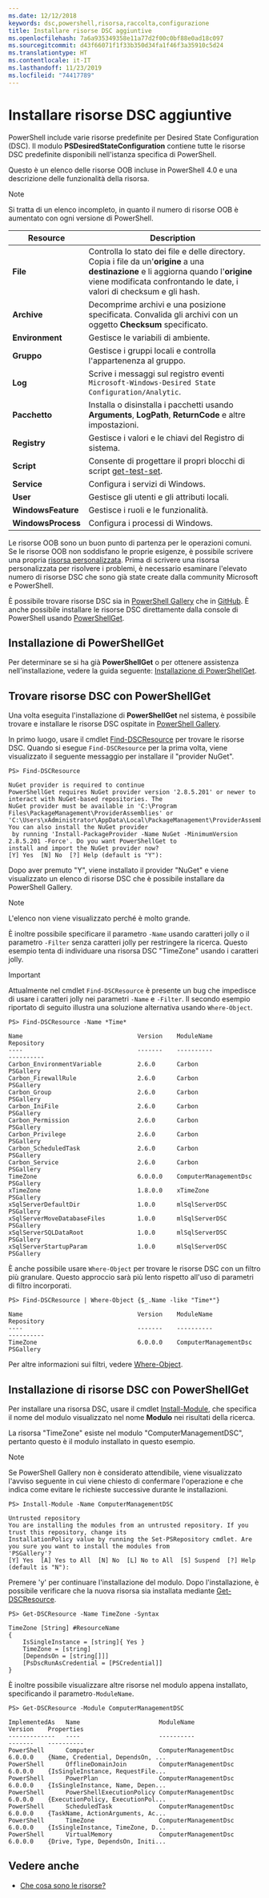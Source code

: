 ```yaml
---
ms.date: 12/12/2018
keywords: dsc,powershell,risorsa,raccolta,configurazione
title: Installare risorse DSC aggiuntive
ms.openlocfilehash: 7a6a935349358e11a77d2f00c0bf88e0ad18c097
ms.sourcegitcommit: d43f66071f1f33b350d34fa1f46f3a35910c5d24
ms.translationtype: HT
ms.contentlocale: it-IT
ms.lasthandoff: 11/23/2019
ms.locfileid: "74417789"
---
```

# <a name="install-additional-dsc-resources"></a>Installare risorse DSC aggiuntive

PowerShell include varie risorse predefinite per Desired State Configuration (DSC). Il modulo **PSDesiredStateConfiguration** contiene tutte le risorse DSC predefinite disponibili nell'istanza specifica di PowerShell.

Questo è un elenco delle risorse OOB incluse in PowerShell 4.0 e una descrizione delle funzionalità della risorsa.

> [!NOTE]
> Si tratta di un elenco incompleto, in quanto il numero di risorse OOB è aumentato con ogni versione di PowerShell.

|Resource  |Description  |
|---------|---------|
|**File**|Controlla lo stato dei file e delle directory. Copia i file da un'**origine** a una **destinazione** e li aggiorna quando l'**origine** viene modificata confrontando le date, i valori di checksum e gli hash.|
|**Archive**|Decomprime archivi e una posizione specificata. Convalida gli archivi con un oggetto **Checksum** specificato.|
|**Environment**|Gestisce le variabili di ambiente.|
|**Gruppo**|Gestisce i gruppi locali e controlla l'appartenenza al gruppo.|
|**Log**|Scrive i messaggi sul registro eventi `Microsoft-Windows-Desired State Configuration/Analytic`.|
|**Pacchetto**|Installa o disinstalla i pacchetti usando **Arguments**, **LogPath**, **ReturnCode** e altre impostazioni.|
|**Registry**|Gestisce i valori e le chiavi del Registro di sistema.|
|**Script**|Consente di progettare il propri blocchi di script [get-test-set](../resources/get-test-set.md).|
|**Service**|Configura i servizi di Windows.|
|**User** |Gestisce gli utenti e gli attributi locali.|
|**WindowsFeature**|Gestisce i ruoli e le funzionalità.|
|**WindowsProcess**|Configura i processi di Windows.|

Le risorse OOB sono un buon punto di partenza per le operazioni comuni. Se le risorse OOB non soddisfano le proprie esigenze, è possibile scrivere una propria [risorsa personalizzata](../resources/authoringResource.md). Prima di scrivere una risorsa personalizzata per risolvere i problemi, è necessario esaminare l'elevato numero di risorse DSC che sono già state create dalla community Microsoft e PowerShell.

È possibile trovare risorse DSC sia in [PowerShell Gallery](https://www.powershellgallery.com/) che in [GitHub](https://github.com/). È anche possibile installare le risorse DSC direttamente dalla console di PowerShell usando [PowerShellGet](/powershell/module/powershellget/).

## <a name="installing-powershellget"></a>Installazione di PowerShellGet

Per determinare se si ha già **PowerShellGet** o per ottenere assistenza nell'installazione, vedere la guida seguente: [Installazione di PowerShellGet](/powershell/scripting/gallery/installing-psget).

## <a name="finding-dsc-resources-using-powershellget"></a>Trovare risorse DSC con PowerShellGet

Una volta eseguita l'installazione di **PowerShellGet** nel sistema, è possibile trovare e installare le risorse DSC ospitate in [PowerShell Gallery](https://www.powershellgallery.com/).

In primo luogo, usare il cmdlet [Find-DSCResource](/powershell/module/powershellget/find-dscresource) per trovare le risorse DSC. Quando si esegue `Find-DSCResource` per la prima volta, viene visualizzato il seguente messaggio per installare il "provider NuGet".

```
PS> Find-DSCResource

NuGet provider is required to continue
PowerShellGet requires NuGet provider version '2.8.5.201' or newer to interact with NuGet-based repositories. The
NuGet provider must be available in 'C:\Program Files\PackageManagement\ProviderAssemblies' or
'C:\Users\xAdministrator\AppData\Local\PackageManagement\ProviderAssemblies'. You can also install the NuGet provider
 by running 'Install-PackageProvider -Name NuGet -MinimumVersion 2.8.5.201 -Force'. Do you want PowerShellGet to
install and import the NuGet provider now?
[Y] Yes  [N] No  [?] Help (default is "Y"):
```

Dopo aver premuto "Y", viene installato il provider "NuGet" e viene visualizzato un elenco di risorse DSC che è possibile installare da PowerShell Gallery.

> [!NOTE]
> L'elenco non viene visualizzato perché è molto grande.

È inoltre possibile specificare il parametro `-Name` usando caratteri jolly o il parametro `-Filter` senza caratteri jolly per restringere la ricerca. Questo esempio tenta di individuare una risorsa DSC "TimeZone" usando i caratteri jolly.

> [!IMPORTANT]
> Attualmente nel cmdlet `Find-DSCResource` è presente un bug che impedisce di usare i caratteri jolly nei parametri `-Name` e `-Filter`. Il secondo esempio riportato di seguito illustra una soluzione alternativa usando `Where-Object`.

```
PS> Find-DSCResource -Name *Time*

Name                                Version    ModuleName                          Repository
----                                -------    ----------                          ----------
Carbon_EnvironmentVariable          2.6.0      Carbon                              PSGallery
Carbon_FirewallRule                 2.6.0      Carbon                              PSGallery
Carbon_Group                        2.6.0      Carbon                              PSGallery
Carbon_IniFile                      2.6.0      Carbon                              PSGallery
Carbon_Permission                   2.6.0      Carbon                              PSGallery
Carbon_Privilege                    2.6.0      Carbon                              PSGallery
Carbon_ScheduledTask                2.6.0      Carbon                              PSGallery
Carbon_Service                      2.6.0      Carbon                              PSGallery
TimeZone                            6.0.0.0    ComputerManagementDsc               PSGallery
xTimeZone                           1.8.0.0    xTimeZone                           PSGallery
xSqlServerDefaultDir                1.0.0      mlSqlServerDSC                      PSGallery
xSqlServerMoveDatabaseFiles         1.0.0      mlSqlServerDSC                      PSGallery
xSqlServerSQLDataRoot               1.0.0      mlSqlServerDSC                      PSGallery
xSqlServerStartupParam              1.0.0      mlSqlServerDSC                      PSGallery
```

È anche possibile usare `Where-Object` per trovare le risorse DSC con un filtro più granulare. Questo approccio sarà più lento rispetto all'uso di parametri di filtro incorporati.

```
PS> Find-DSCResource | Where-Object {$_.Name -like "Time*"}

Name                                Version    ModuleName                          Repository
----                                -------    ----------                          ----------
TimeZone                            6.0.0.0    ComputerManagementDsc               PSGallery
```

Per altre informazioni sui filtri, vedere [Where-Object](/powershell/module/microsoft.powershell.core/where-object).

## <a name="installing-dsc-resources-using-powershellget"></a>Installazione di risorse DSC con PowerShellGet

Per installare una risorsa DSC, usare il cmdlet [Install-Module](/powershell/module/PowershellGet/Install-Module), che specifica il nome del modulo visualizzato nel nome **Modulo** nei risultati della ricerca.

La risorsa "TimeZone" esiste nel modulo "ComputerManagementDSC", pertanto questo è il modulo installato in questo esempio.

> [!NOTE]
> Se PowerShell Gallery non è considerato attendibile, viene visualizzato l'avviso seguente in cui viene chiesto di confermare l'operazione e che indica come evitare le richieste successive durante le installazioni.

```
PS> Install-Module -Name ComputerManagementDSC

Untrusted repository
You are installing the modules from an untrusted repository. If you trust this repository, change its
InstallationPolicy value by running the Set-PSRepository cmdlet. Are you sure you want to install the modules from
'PSGallery'?
[Y] Yes  [A] Yes to All  [N] No  [L] No to All  [S] Suspend  [?] Help (default is "N"):
```

Premere 'y' per continuare l'installazione del modulo. Dopo l'installazione, è possibile verificare che la nuova risorsa sia installata mediante [Get-DSCResource](/powershell/module/PSDesiredStateConfiguration/Get-DscResource).

```
PS> Get-DSCResource -Name TimeZone -Syntax

TimeZone [String] #ResourceName
{
    IsSingleInstance = [string]{ Yes }
    TimeZone = [string]
    [DependsOn = [string[]]]
    [PsDscRunAsCredential = [PSCredential]]
}
```

È inoltre possibile visualizzare altre risorse nel modulo appena installato, specificando il parametro`-ModuleName`.

```
PS> Get-DSCResource -Module ComputerManagementDSC

ImplementedAs   Name                      ModuleName                     Version    Properties
-------------   ----                      ----------                     -------    ----------
PowerShell      Computer                  ComputerManagementDsc          6.0.0.0    {Name, Credential, DependsOn, ...
PowerShell      OfflineDomainJoin         ComputerManagementDsc          6.0.0.0    {IsSingleInstance, RequestFile...
PowerShell      PowerPlan                 ComputerManagementDsc          6.0.0.0    {IsSingleInstance, Name, Depen...
PowerShell      PowerShellExecutionPolicy ComputerManagementDsc          6.0.0.0    {ExecutionPolicy, ExecutionPol...
PowerShell      ScheduledTask             ComputerManagementDsc          6.0.0.0    {TaskName, ActionArguments, Ac...
PowerShell      TimeZone                  ComputerManagementDsc          6.0.0.0    {IsSingleInstance, TimeZone, D...
PowerShell      VirtualMemory             ComputerManagementDsc          6.0.0.0    {Drive, Type, DependsOn, Initi...
```

## <a name="see-also"></a>Vedere anche

- [Che cosa sono le risorse?](../resources/resources.md)
